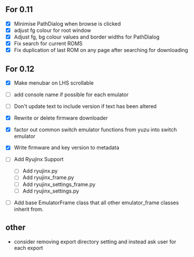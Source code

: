 ## For 0.11

- [x] Minimise PathDialog when browse is clicked
- [x] adjust fg colour for root window
- [x] Adjust fg, bg colour values and border widths for PathDialog
- [x] Fix search for current ROMS
- [x] Fix duplication of last ROM on any page after searching for downloading

## For 0.12

- [x] Make menubar on LHS scrollable 
- [ ] add console name if possible for each emulator
- [ ] Don't update text to include version if text has been altered
- [x] Rewrite or delete firmware downloader

- [x] factor out common switch emulator functions from yuzu into switch emulator 
- [x] Write firmware and key version to metadata
- [ ] Add Ryujinx Support 
    - [ ] Add ryujinx.py 
    - [ ] Add ryujinx_frame.py
    - [ ] Add ryujinx_settings_frame.py
    - [ ] Add ryujinx_settings.py 
    
- [ ] Add base EmulatorFrame class that all other emulator_frame classes inherit from.

## other 

- consider removing export directory setting and instead ask user for each export 


